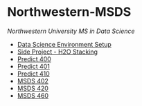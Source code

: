 # Northwestern-MSDS
*Northwestern University MS in Data Science*

-   [Data Science Environment Setup][]
-   [Side Project - H2O Stacking][]
-   [Predict 400][]
-   [Predict 401][]
-   [Predict 410][]
-   [MSDS 402][]
-   [MSDS 420][]
-   [MSDS 460][]

[Data Science Environment Setup]: ../Atom%20Setup.md
[Predict 400]: ../Predict%20400/README.md
[Predict 401]: ../Predict%20401/README.md
[Predict 410]: ../Predict%20410/README.md
[MSDS 402]: ../MSDS%20402/README.md
[MSDS 420]: ../MSDS%20420/README.md
[MSDS 460]: ../MSDS%20460/README.md
[Side Project - H2O Stacking]: ../Side%20Projects/Stacking%20h2o/Stacking%20with%20h2o.ipynb
